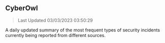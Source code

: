 ## CyberOwl 
> Last Updated 03/03/2023 03:50:29 


A daily updated summary of the most frequent types of security incidents currently being reported from different sources.

